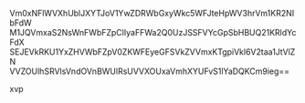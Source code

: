 Vm0xNFlWVXhUblJXYTJoV1YwZDRWbGxyWkc5WFJteHpWV3hrVm1KR2NIbFdW
M1JQVmxaS2NsWnFWbFZpClIyaFFWa2Q0UzJSSFVYcGpSbHBUQ21KRldYcFdX
SEJEVkRKU1YxZHVWbFZpV0ZKWFEyeGFSVkZVVmxKTgpiVkl6V2taa1JtVlZN
VVZOUlhSRVlsVndOVnBWUlRsUVVXOUxaVmhXYUFvS1lYaDQKCm9ieg==

xvp